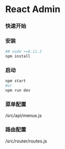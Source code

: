 # React Admin

### 快速开始
### 安装
```sh
## node >=8.11.2
npm install
```

### 启动
```sh
npm start
#or
npm run dev
```

### 菜单配置
/src/api/menus.js

### 路由配置
/src/router/routes.js




